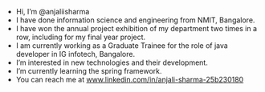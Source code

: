 - Hi, I’m @anjaliisharma
- I have done information science and engineering from NMIT, Bangalore.
- I have won the annual project exhibition of my department two times in a row, including for my final year project.
- I am currently working as a Graduate Trainee for the role of java developer in IG infotech, Bangalore.
- I’m interested in new technologies and their development.
- I’m currently learning the spring framework.
- You can reach me at www.linkedin.com/in/anjali-sharma-25b230180

<!---
anjaliisharma/anjaliisharma is a ✨ special ✨ repository because its `README.md` (this file) appears on your GitHub profile.
You can click the Preview link to take a look at your changes.
--->
